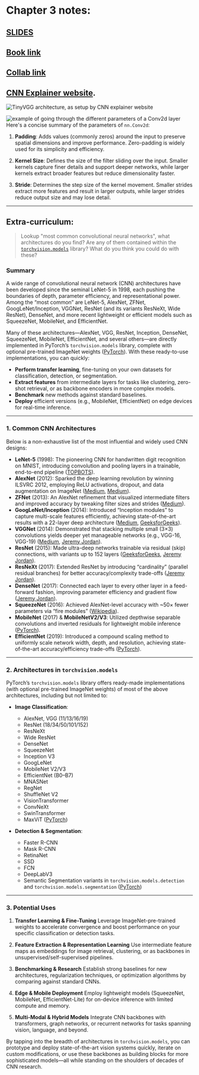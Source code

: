 # Chapter 3 notes:

## [**SLIDES**](https://github.com/mrdbourke/pytorch-deep-learning/blob/main/slides/03_pytorch_computer_vision.pdf)
## [**Book link**](https://www.learnpytorch.io/03_pytorch_computer_vision/)
## [**Collab link**](https://colab.research.google.com/github/mrdbourke/pytorch-deep-learning/blob/main/03_pytorch_computer_vision.ipynb)
## [CNN Explainer website](https://poloclub.github.io/cnn-explainer/).

![TinyVGG architecture, as setup by CNN explainer website](https://raw.githubusercontent.com/mrdbourke/pytorch-deep-learning/main/images/03-cnn-explainer-model.png)

![example of going through the different parameters of a Conv2d layer](https://raw.githubusercontent.com/mrdbourke/pytorch-deep-learning/main/images/03-conv2d-layer.gif)
Here's a concise summary of the parameters of `nn.Conv2d`:

1. **Padding**: Adds values (commonly zeros) around the input to preserve spatial dimensions and improve performance. Zero-padding is widely used for its simplicity and efficiency.

2. **Kernel Size**: Defines the size of the filter sliding over the input. Smaller kernels capture finer details and support deeper networks, while larger kernels extract broader features but reduce dimensionality faster.

3. **Stride**: Determines the step size of the kernel movement. Smaller strides extract more features and result in larger outputs, while larger strides reduce output size and may lose detail.

---

## **Extra-curriculum:** 
> Lookup "most common convolutional neural networks", what architectures do you find? Are any of them contained within the [`torchvision.models`](https://pytorch.org/vision/stable/models.html) library? What do you think you could do with these?

### Summary

A wide range of convolutional neural network (CNN) architectures have been developed since the seminal LeNet-5 in 1998, each pushing the boundaries of depth, parameter efficiency, and representational power. Among the “most common” are LeNet-5, AlexNet, ZFNet, GoogLeNet/Inception, VGGNet, ResNet (and its variants ResNeXt, Wide ResNet), DenseNet, and more recent lightweight or efficient models such as SqueezeNet, MobileNet, and EfficientNet.

Many of these architectures—AlexNet, VGG, ResNet, Inception, DenseNet, SqueezeNet, MobileNet, EfficientNet, and several others—are directly implemented in PyTorch’s `torchvision.models` library, complete with optional pre-trained ImageNet weights ([PyTorch][1]). With these ready-to-use implementations, you can quickly:

* **Perform transfer learning**, fine-tuning on your own datasets for classification, detection, or segmentation.
* **Extract features** from intermediate layers for tasks like clustering, zero-shot retrieval, or as backbone encoders in more complex models.
* **Benchmark** new methods against standard baselines.
* **Deploy** efficient versions (e.g., MobileNet, EfficientNet) on edge devices for real-time inference.

---

### 1. Common CNN Architectures

Below is a non-exhaustive list of the most influential and widely used CNN designs:

* **LeNet-5** (1998): The pioneering CNN for handwritten digit recognition on MNIST, introducing convolution and pooling layers in a trainable, end-to-end pipeline ([TOPBOTS][2]).
* **AlexNet** (2012): Sparked the deep learning revolution by winning ILSVRC 2012, employing ReLU activations, dropout, and data augmentation on ImageNet ([Medium][3], [Medium][4]).
* **ZFNet** (2013): An AlexNet refinement that visualized intermediate filters and improved accuracy by tweaking filter sizes and strides ([Medium][4]).
* **GoogLeNet/Inception** (2014): Introduced “Inception modules” to capture multi-scale features efficiently, achieving state-of-the-art results with a 22-layer deep architecture ([Medium][4], [GeeksforGeeks][5]).
* **VGGNet** (2014): Demonstrated that stacking multiple small (3×3) convolutions yields deeper yet manageable networks (e.g., VGG-16, VGG-19) ([Medium][3], [Jeremy Jordan][6]).
* **ResNet** (2015): Made ultra-deep networks trainable via residual (skip) connections, with variants up to 152 layers ([GeeksforGeeks][5], [Jeremy Jordan][6]).
* **ResNeXt** (2017): Extended ResNet by introducing “cardinality” (parallel residual branches) for better accuracy/complexity trade-offs ([Jeremy Jordan][6]).
* **DenseNet** (2017): Connected each layer to every other layer in a feed-forward fashion, improving parameter efficiency and gradient flow ([Jeremy Jordan][6]).
* **SqueezeNet** (2016): Achieved AlexNet-level accuracy with \~50× fewer parameters via “fire modules” ([Wikipedia][7]).
* **MobileNet** (2017) & **MobileNetV2/V3**: Utilized depthwise separable convolutions and inverted residuals for lightweight mobile inference ([PyTorch][1]).
* **EfficientNet** (2019): Introduced a compound scaling method to uniformly scale network width, depth, and resolution, achieving state-of-the-art accuracy/efficiency trade-offs ([PyTorch][1]).

---

### 2. Architectures in `torchvision.models`

PyTorch’s `torchvision.models` library offers ready-made implementations (with optional pre-trained ImageNet weights) of most of the above architectures, including but not limited to:

* **Image Classification**:
  - AlexNet, VGG (11/13/16/19)
  - ResNet (18/34/50/101/152)
  - ResNeXt
  - Wide ResNet
  - DenseNet
  - SqueezeNet
  - Inception V3
  - GoogLeNet
  - MobileNet V2/V3
  - EfficientNet (B0–B7)
  - MNASNet
  - RegNet
  - ShuffleNet V2
  - VisionTransformer
  - ConvNeXt 
  - SwinTransformer 
  - MaxViT ([PyTorch][1])
  
* **Detection & Segmentation**:
  - Faster R-CNN
  - Mask R-CNN
  - RetinaNet
  - SSD
  - FCN
  - DeepLabV3
  - Semantic Segmentation variants in `torchvision.models.detection` and `torchvision.models.segmentation` ([PyTorch][1])

---

### 3. Potential Uses

1. **Transfer Learning & Fine-Tuning**
   Leverage ImageNet-pre-trained weights to accelerate convergence and boost performance on your specific classification or detection tasks.

2. **Feature Extraction & Representation Learning**
   Use intermediate feature maps as embeddings for image retrieval, clustering, or as backbones in unsupervised/self-supervised pipelines.

3. **Benchmarking & Research**
   Establish strong baselines for new architectures, regularization techniques, or optimization algorithms by comparing against standard CNNs.

4. **Edge & Mobile Deployment**
   Employ lightweight models (SqueezeNet, MobileNet, EfficientNet-Lite) for on-device inference with limited compute and memory.

5. **Multi-Modal & Hybrid Models**
   Integrate CNN backbones with transformers, graph networks, or recurrent networks for tasks spanning vision, language, and beyond.

By tapping into the breadth of architectures in `torchvision.models`, you can prototype and deploy state-of-the-art vision systems quickly, iterate on custom modifications, or use these backbones as building blocks for more sophisticated models—all while standing on the shoulders of decades of CNN research.

[1]: https://pytorch.org/vision/stable/models.html "Models and pre-trained weights — Torchvision 0.22 documentation"
[2]: https://www.topbots.com/important-cnn-architectures/?utm_source=chatgpt.com "4 CNN Networks Every Machine Learning Engineer Should Know"
[3]: https://medium.com/%40imjeremyhi/notable-cnn-architectures-and-how-they-work-dd46dea65671?utm_source=chatgpt.com "Notable CNN architectures. Including AlexNet, VGGNet, UNet"
[4]: https://medium.com/%40fraidoonomarzai99/common-cnn-architectures-in-depth-c312b975482f?utm_source=chatgpt.com "Common CNN Architectures In Depth | by Fraidoon Omarzai - Medium"
[5]: https://www.geeksforgeeks.org/convolutional-neural-network-cnn-architectures/?utm_source=chatgpt.com "Convolutional Neural Network (CNN) Architectures - GeeksforGeeks"
[6]: https://www.jeremyjordan.me/convnet-architectures/?utm_source=chatgpt.com "Common architectures in convolutional neural networks."
[7]: https://zh.wikipedia.org/wiki/%E5%8D%B7%E7%A7%AF%E7%A5%9E%E7%BB%8F%E7%BD%91%E7%BB%9C?utm_source=chatgpt.com "卷积神经网络"

